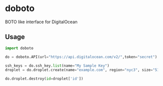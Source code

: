 # doboto

BOTO like interface for DigitalOcean

## Usage

```python
import doboto

do = doboto.API(url="https://api.digitalocean.com/v2/",token="secret")

ssh_keys = do.ssh_key.list(name="My Sample Key")
droplet = do.droplet.create(name="example.com", region="nyc3", size="512mb", image="ubuntu-14-04-x64", ssh_keys=ssh_keys)

do.droplet.destroy(id=droplet['id'])
```